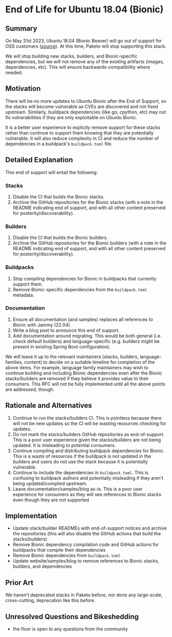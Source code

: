 # End of Life for Ubuntu 18.04 (Bionic)

## Summary

On May 31st 2023, Ubuntu 18.04 (Bionic Beaver) will go out of support for OSS customers ([source](https://ubuntu.com/blog/18-04-end-of-standard-support)). At this time, Paketo will stop supporting this stack.

We will stop building new stacks, builders, and Bionic-specific dependencies, but we will not remove any of the existing artifacts (images, dependencies, etc). This will ensure backwards-compatibility where needed.

## Motivation

There will be no more updates to Ubuntu Bionic after the End of Support, so the stacks will become vulnerable as CVEs are discovered and not fixed upstream. Similarly, buildpack dependencies (like go, cpython, etc) may not fix vulnerabilities if they are only exploitable on Ubuntu Bionic.

It is a better user experience to explictly remove support for these stacks rather than continue to support them knowing that they are potentially vulnerable. It will also reduce complexity in CI and reduce the number of dependencies in a buildpack's `buildpack.toml` file.

## Detailed Explanation

This end of support will entail the following:

### Stacks
1. Disable the CI that builds the Bionic stacks.
1. Archive the GitHub repositories for the Bionic stacks (with a note in the README indicating end of support, and with all other content preserved for posterity/discoverability).

### Builders
1. Disable the CI that builds the Bionic builders.
1. Archive the GitHub repositories for the Bionic builders (with a note in the README indicating end of support, and with all other content preserved for posterity/discoverability).

### Buildpacks
1. Stop compiling dependencies for Bionic in buildpacks that currently support them.
1. Remove Bionic-specific dependencies from the `buildpack.toml` metadata.

### Documentation
1. Ensure all documentation (and samples) replaces all references to Bionic with Jammy (22.04).
1. Write a blog post to announce this end of support.
1. Add documentation around migrating. This would be both general (i.e. check default builders) and language-specific (e.g. builders might be present in existing Spring Boot configuration).

We will leave it up to the relevant maintainers (stacks, builders, language-families, content) to decide on a suitable timeline for completion of the above items. For example, language family maintainers may wish to continue building and including Bionic dependencies even after the Bionic stacks/builders are removed if they believe it provides value to their consumers. This RFC will not be fully implemented until all the above points are addressed, though.

## Rationale and Alternatives

1. Continue to run the stacks/builders CI. This is pointless because there will not be new updates so the CI will be wasting resources checking for updates.
1. Do not mark the stacks/builders GitHub repositories as end-of-support. This is a poor user experience given the stacks/builders are not being updated. It is misleading to potential consumers.
1. Continue compiling and distributing buildpack dependencies for Bionic. This is a waste of resources if the buildpack is not updated in the builders and users do not use the stack because it is potentially vulnerable.
1. Continue to include the dependencies in `buildpack.toml`. This is confusing to buildpack authors and potentially misleading if they aren't being updated/compiled upstream.
1. Leave documentation/samples/blog as-is. This is a poor user experience for consumers as they will see references to Bionic stacks even though they are not supported

## Implementation

* Update stack/builder READMEs with end-of-support notices and archive the repositories (this will also disable the GitHub actions that build the stacks/builders)
* Remove Bionic dependency compilation code and GitHub actions for buildpacks that compile their dependencies
* Remove Bionic dependencies from `buildpack.toml`
* Update website/samples/blog to remove references to Bionic stacks, builders, and dependencies

## Prior Art

We haven't deprecated stacks in Paketo before, nor done any large-scale, cross-cutting, deprecation like this before.

## Unresolved Questions and Bikeshedding

* the floor is open to any questions from the community
